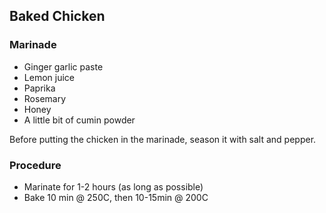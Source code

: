 ## Baked Chicken

### Marinade

* Ginger garlic paste
* Lemon juice
* Paprika
* Rosemary
* Honey
* A little bit of cumin powder

Before putting the chicken in the marinade, season it with salt and pepper. 

### Procedure

* Marinate for 1-2 hours (as long as possible)
* Bake 10 min @ 250C, then 10-15min @ 200C
